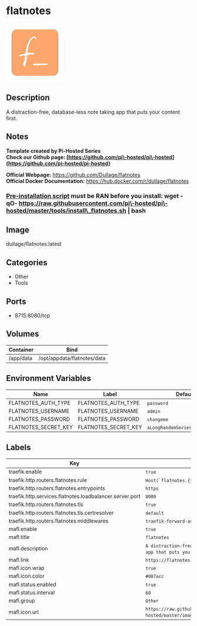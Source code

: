 # flatnotes

![Logo](images/flatnotes.png)

## Description
A distraction\-free, database\-less note taking app that puts your content first.

## Notes
**Template created by Pi\-Hosted Series**  
**Check our Github page: [https://github.com/pi\-hosted/pi\-hosted](https://github.com/pi-hosted/pi-hosted)**  
  
**Official Webpage:** <https://github.com/Dullage/flatnotes>  
**Official Docker Documentation:** <https://hub.docker.com/r/dullage/flatnotes>  
  
### **[Pre\-installation script](https://github.com/pi-hosted/pi-hosted/blob/master/tools/install_flatnotes.sh) must be RAN before you install:** wget \-qO\- https://raw.githubusercontent.com/pi\-hosted/pi\-hosted/master/tools/install\_flatnotes.sh \| bash

  
  


## Image
dullage/flatnotes:latest

## Categories
- Other
- Tools

## Ports
- 8715:8080/tcp

## Volumes
| Container | Bind |
|-----------|------|
| /app/data | /opt/appdata/flatnotes/data |

## Environment Variables
| Name | Label | Default | Description |
|------|-------|---------|-------------|
| FLATNOTES_AUTH_TYPE | FLATNOTES_AUTH_TYPE | ```password``` | `````` |
| FLATNOTES_USERNAME | FLATNOTES_USERNAME | ```admin``` | `````` |
| FLATNOTES_PASSWORD | FLATNOTES_PASSWORD | ```changeme``` | `````` |
| FLATNOTES_SECRET_KEY | FLATNOTES_SECRET_KEY | ```aLongRandomSeriesOfCharacters``` | `````` |

## Labels
| Key | Value |
|-----|-------|
| traefik.enable | ```true``` |
| traefik.http.routers.flatnotes.rule | ```Host(`flatnotes.{$TRAEFIK_INGRESS_DOMAIN}`)``` |
| traefik.http.routers.flatnotes.entrypoints | ```https``` |
| traefik.http.services.flatnotes.loadbalancer.server.port | ```8080``` |
| traefik.http.routers.flatnotes.tls | ```true``` |
| traefik.http.routers.flatnotes.tls.certresolver | ```default``` |
| traefik.http.routers.flatnotes.middlewares | ```traefik-forward-auth``` |
| mafl.enable | ```true``` |
| mafl.title | ```flatnotes``` |
| mafl.description | ```A distraction-free, database-less note taking app that puts your content first.``` |
| mafl.link | ```https://flatnotes.{$TRAEFIK_INGRESS_DOMAIN}``` |
| mafl.icon.wrap | ```true``` |
| mafl.icon.color | ```#007acc``` |
| mafl.status.enabled | ```true``` |
| mafl.status.interval | ```60``` |
| mafl.group | ```Other``` |
| mafl.icon.url | ```https://raw.githubusercontent.com/spandan13/pi-hosted/master/images/flatnotes.png``` |

